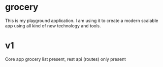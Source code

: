 grocery
=======
This is my playground application. I am using it to create a modern scalable app using all kind of new technology and tools.

v1
===
Core app grocery list present, rest api (routes) only present